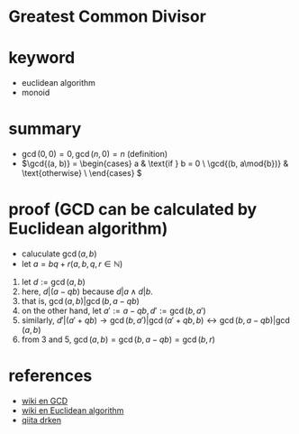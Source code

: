 # Greatest Common Divisor



# keyword
- euclidean algorithm
- monoid


# summary
- $\gcd{(0, 0)} = 0, \gcd(n, 0) = n$ (definition)
- $\gcd{(a, b)} = 
  \begin{cases}
    a & \text{if } b = 0 \\
    \gcd{(b, a\mod{b})} & \text{otherwise} \\
  \end{cases}
  $



# proof (GCD can be calculated by Euclidean algorithm)
- caluculate $\gcd{(a, b)}$
- let $a = bq + r (a, b, q, r \in \mathbb{N})$
1. let $d := \gcd{(a, b)}$
2. here, $d|(a - qb)$ because $d|a \land d|b$. 
3. that is, $\gcd(a, b) | \gcd(b, a - qb)$
4. on the other hand, let $a\prime := a - qb, d\prime := \gcd(b, a\prime)$
5. similarly, $d\prime |(a\prime + qb) \rightarrow \gcd(b, a\prime) | \gcd(a\prime + qb, b) \leftrightarrow \gcd(b, a - qb) | \gcd(a, b)$ 
6. from 3 and 5, $\gcd(a, b) = \gcd(b, a - qb) = \gcd(b, r)$

# references 
- [wiki en GCD](https://en.wikipedia.org/wiki/Greatest_common_divisor)
- [wiki en Euclidean algorithm](https://en.wikipedia.org/wiki/Euclidean_algorithm)
- [qiita drken](https://qiita.com/drken/items/b97ff231e43bce50199a)